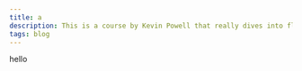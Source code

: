 ```yaml
---
title: a
description: This is a course by Kevin Powell that really dives into flexbox.
tags: blog
---
```


hello

